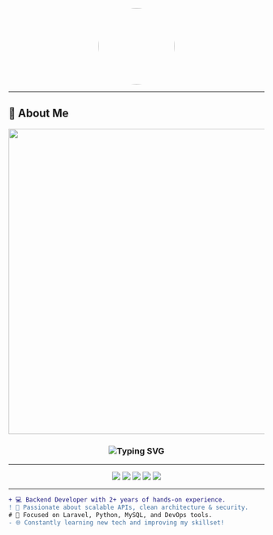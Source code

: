 <!-- PROFILE LOGO -->
<p align="center">
  <img src="https://github.com/Rajayush2167/Rajayush2167/blob/main/Screenshot_2024-08-22-21-03" width="150" style="border-radius: 50%;" />
</p>



---



## 🚀 About Me



<p align="center">
  <img src="https://media.giphy.com/media/f3iwJFOVOwuy7K6FFw/giphy.gif" width="600" />
</p>
<h3 align="center">
  <img src="https://readme-typing-svg.demolab.com?font=Fira+Code&weight=700&size=24&pause=1000&center=true&width=600&lines=Hi+%F0%9F%91%8B%2C+I'm+Raj+Ayush;Energetic+Backend+Developer;Laravel+%7C+Python+%7C+System+Design+%7C+APIs;Tech+Explorer+%F0%9F%9A%80+%7C+Problem+Solver" alt="Typing SVG" />
</h3>

---

<div align="center">
  <img src="https://img.shields.io/badge/-Python-FFD43B?style=for-the-badge&logo=python&logoColor=blue" />
  <img src="https://img.shields.io/badge/-Laravel-FF2D20?style=for-the-badge&logo=laravel&logoColor=white" />
  <img src="https://img.shields.io/badge/-MySQL-4479A1?style=for-the-badge&logo=mysql&logoColor=white" />
  <img src="https://img.shields.io/badge/-Postman-FF6C37?style=for-the-badge&logo=postman&logoColor=white" />
  <img src="https://img.shields.io/badge/-Networking-005C99?style=for-the-badge&logo=fastapi&logoColor=white" />
</div>

---

```diff
+ 💻 Backend Developer with 2+ years of hands-on experience.
! 🚀 Passionate about scalable APIs, clean architecture & security.
# 🎯 Focused on Laravel, Python, MySQL, and DevOps tools.
- 🌐 Constantly learning new tech and improving my skillset!

